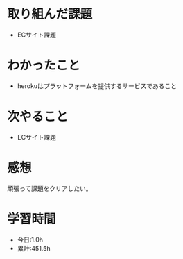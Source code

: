 # 取り組んだ課題
- ECサイト課題
# わかったこと
- herokuはプラットフォームを提供するサービスであること
# 次やること
- ECサイト課題
# 感想
頑張って課題をクリアしたい。
# 学習時間
- 今日:1.0h
- 累計:451.5h
